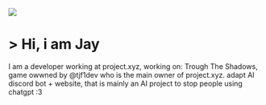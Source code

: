 <a href="https://ko-fi.com/zyrenth" target="_blank"><img src="https://github.com/jayvsc/jayvsc/blob/main/img/95290058-f13b9180-089e-11eb-94e3-a44a5a1172c3.jpg?raw=true" /></a>

# > Hi, i am Jay
I am a developer working at project.xyz, working on:
Trough The Shadows, game owwned by @tjf1dev who is the main owner of project.xyz.
adapt AI discord bot + website, that is mainly an AI project to stop people using chatgpt :3
